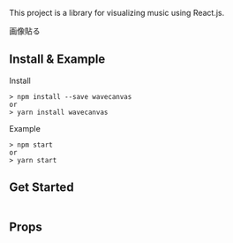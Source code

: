 This project is a library for visualizing music using React.js.

画像貼る

## Install & Example
Install
```
> npm install --save wavecanvas
or
> yarn install wavecanvas
```

Example
```
> npm start
or
> yarn start
```

## Get Started
```

```

## Props